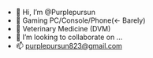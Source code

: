 - 👋 Hi, I’m @Purplepursun
- 👀 Gaming PC/Console/Phone(<- Barely)
- 🌱 Veterinary Medicine (DVM)
- 💞️ I’m looking to collaborate on ...
- 📫 purplepursun823@gmail.com

<!---
Purplepursun/Purplepursun is a ✨ special ✨ repository because its `README.md` (this file) appears on your GitHub profile.
You can click the Preview link to take a look at your changes.
--->
